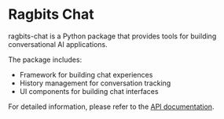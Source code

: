 # Ragbits Chat

ragbits-chat is a Python package that provides tools for building conversational AI applications.

The package includes:
- Framework for building chat experiences
- History management for conversation tracking
- UI components for building chat interfaces

For detailed information, please refer to the [API documentation](https://ragbits.deepsense.ai/how-to/chatbots/api/).